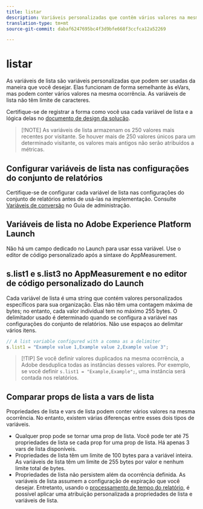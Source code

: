 ```yaml
---
title: listar
description: Variáveis personalizadas que contêm vários valores na mesma ocorrência.
translation-type: tm+mt
source-git-commit: dabaf6247695bc4f3d9bfe668f3ccfca12a52269

---
```



# listar

As variáveis de lista são variáveis personalizadas que podem ser usadas da maneira que você desejar. Elas funcionam de forma semelhante às eVars, mas podem conter vários valores na mesma ocorrência. As variáveis de lista não têm limite de caracteres.

Certifique-se de registrar a forma como você usa cada variável de lista e a lógica delas no [documento de design da solução](../../prepare/solution-design.md).

>[!NOTE] As variáveis de lista armazenam os 250 valores mais recentes por visitante. Se houver mais de 250 valores únicos para um determinado visitante, os valores mais antigos não serão atribuídos a métricas.

## Configurar variáveis de lista nas configurações do conjunto de relatórios

Certifique-se de configurar cada variável de lista nas configurações do conjunto de relatórios antes de usá-las na implementação. Consulte [Variáveis de conversão](/help/admin/admin/conversion-var-admin/list-var-admin.md) no Guia de administração.

## Variáveis de lista no Adobe Experience Platform Launch

Não há um campo dedicado no Launch para usar essa variável. Use o editor de código personalizado após a sintaxe do AppMeasurement.

## s.list1 e s.list3 no AppMeasurement e no editor de código personalizado do Launch

Cada variável de lista é uma string que contém valores personalizados específicos para sua organização. Elas não têm uma contagem máxima de bytes; no entanto, cada valor individual tem no máximo 255 bytes. O delimitador usado é determinado quando se configura a variável nas configurações do conjunto de relatórios. Não use espaços ao delimitar vários itens.

```js
// A list variable configured with a comma as a delimiter
s.list1 = "Example value 1,Example value 2,Example value 3";
```

>[!TIP] Se você definir valores duplicados na mesma ocorrência, a Adobe desduplica todas as instâncias desses valores. Por exemplo, se você definir `s.list1 = "Example,Example";`, uma instância será contada nos relatórios.

## Comparar props de lista a vars de lista

Propriedades de lista e vars de lista podem conter vários valores na mesma ocorrência. No entanto, existem várias diferenças entre esses dois tipos de variáveis.

* Qualquer prop pode se tornar uma prop de lista. Você pode ter até 75 propriedades de lista se cada prop for uma prop de lista. Há apenas 3 vars de lista disponíveis.
* Propriedades de lista têm um limite de 100 bytes para a variável inteira. As variáveis de lista têm um limite de 255 bytes por valor e nenhum limite total de bytes.
* Propriedades de lista não persistem além da ocorrência definida. As variáveis de lista assumem a configuração de expiração que você desejar. Entretanto, usando o [processamento de tempo do relatório](/help/components/vrs/vrs-report-time-processing.md), é possível aplicar uma atribuição personalizada a propriedades de lista e variáveis de lista.
